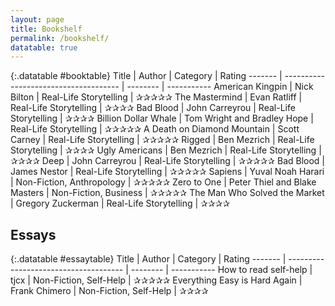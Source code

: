 ```yaml
---
layout: page
title: Bookshelf
permalink: /bookshelf/
datatable: true
---
```





{:.datatable #booktable}
Title    | Author                           | Category | Rating
------- | ------------------------------------- | -------- | -----------
American Kingpin  | Nick Bilton           | Real-Life Storytelling    | ✰✰✰✰✰
The Mastermind  | Evan Ratliff         | Real-Life Storytelling    | ✰✰✰✰
Bad Blood  | John Carreyrou           | Real-Life Storytelling    | ✰✰✰✰
Billion Dollar Whale  | Tom Wright and Bradley Hope           | Real-Life Storytelling    | ✰✰✰✰✰
A Death on Diamond Mountain  | Scott Carney           | Real-Life Storytelling    | ✰✰✰✰✰
Rigged   | Ben Mezrich          | Real-Life Storytelling    | ✰✰✰✰
Ugly Americans  | Ben Mezrich           | Real-Life Storytelling    | ✰✰✰✰
Deep   | John Carreyrou           | Real-Life Storytelling    | ✰✰✰✰✰
Bad Blood  | James Nestor           | Real-Life Storytelling    | ✰✰✰✰✰
Sapiens  | Yuval Noah Harari           | Non-Fiction, Anthropology    | ✰✰✰✰✰
Zero to One  | Peter Thiel and Blake Masters           | Non-Fiction, Business    | ✰✰✰✰✰
The Man Who Solved the Market  | Gregory Zuckerman           | Real-Life Storytelling    | ✰✰✰✰

## Essays

{:.datatable #essaytable}
Title    | Author                           | Category | Rating
------- | ------------------------------------- | -------- | -----------
How to read self-help  | tjcx          | Non-Fiction, Self-Help    | ✰✰✰✰✰
Everything Easy is Hard Again  | Frank Chimero         | Non-Fiction, Self-Help    | ✰✰✰✰


<script>
	$(document).ready( function () {
    $('#booktable').DataTable();
    $('#essaytable').DataTable();
} );
</script>




